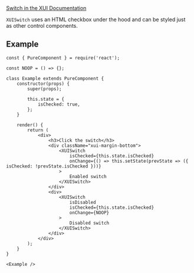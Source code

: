 <div class="xui-margin-vertical">
	<a href="../section-building-blocks-controls-switch.html" isDocLink>Switch in the XUI Documentation</a>
</div>

`XUISwitch` uses an HTML checkbox under the hood and can be styled just as other control components.

## Example

```
const { PureComponent } = require('react');

const NOOP = () => {};

class Example extends PureComponent {
	constructor(props) {
		super(props);

		this.state = {
			isChecked: true,
		};
	}

	render() {
		return (
			<div>
				<h3>Click the switch</h3>
				<div className="xui-margin-bottom">
					<XUISwitch
						isChecked={this.state.isChecked}
						onChange={() => this.setState(prevState => ({ isChecked: !prevState.isChecked }))}
					>
						Enabled switch
					</XUISwitch>
				</div>
				<div>
					<XUISwitch
						isDisabled
						isChecked={this.state.isChecked}
						onChange={NOOP}
					>
						Disabled switch
					</XUISwitch>
				</div>
			</div>
		);
	}
}

<Example />
```
